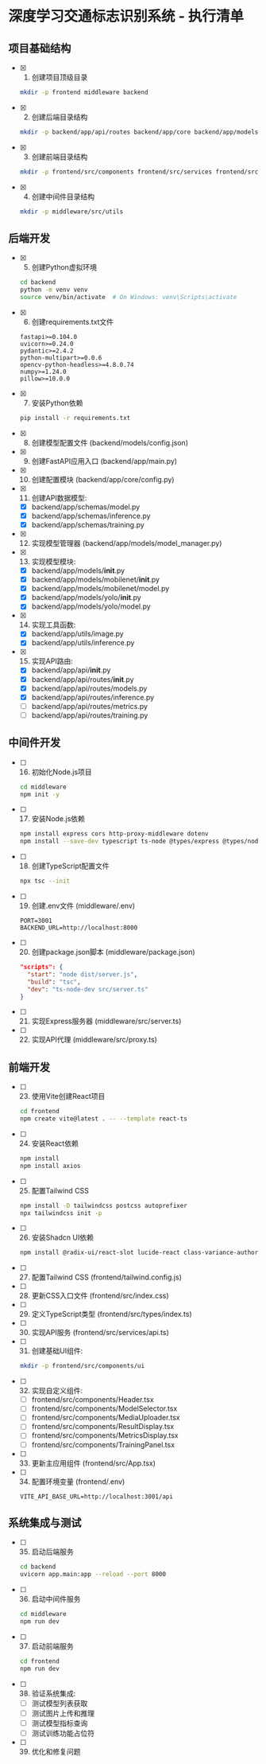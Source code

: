 # 深度学习交通标志识别系统 - 执行清单

## 项目基础结构

- [x] 1. 创建项目顶级目录
  ```bash
  mkdir -p frontend middleware backend
  ```

- [x] 2. 创建后端目录结构
  ```bash
  mkdir -p backend/app/api/routes backend/app/core backend/app/models backend/app/schemas backend/app/utils backend/models/mobilenet backend/models/yolo
  ```

- [x] 3. 创建前端目录结构
  ```bash
  mkdir -p frontend/src/components frontend/src/services frontend/src/hooks frontend/src/types frontend/src/assets
  ```

- [x] 4. 创建中间件目录结构
  ```bash
  mkdir -p middleware/src/utils
  ```

## 后端开发

- [x] 5. 创建Python虚拟环境
  ```bash
  cd backend
  python -m venv venv
  source venv/bin/activate  # On Windows: venv\Scripts\activate
  ```

- [x] 6. 创建requirements.txt文件
  ```
  fastapi>=0.104.0
  uvicorn>=0.24.0
  pydantic>=2.4.2
  python-multipart>=0.0.6
  opencv-python-headless>=4.8.0.74
  numpy>=1.24.0
  pillow>=10.0.0
  ```

- [x] 7. 安装Python依赖
  ```bash
  pip install -r requirements.txt
  ```

- [x] 8. 创建模型配置文件 (backend/models/config.json)

- [x] 9. 创建FastAPI应用入口 (backend/app/main.py)

- [x] 10. 创建配置模块 (backend/app/core/config.py)

- [x] 11. 创建API数据模型:
  - [x] backend/app/schemas/model.py
  - [x] backend/app/schemas/inference.py
  - [x] backend/app/schemas/training.py

- [x] 12. 实现模型管理器 (backend/app/models/model_manager.py)

- [x] 13. 实现模型模块:
  - [x] backend/app/models/__init__.py
  - [x] backend/app/models/mobilenet/__init__.py
  - [x] backend/app/models/mobilenet/model.py
  - [x] backend/app/models/yolo/__init__.py
  - [x] backend/app/models/yolo/model.py

- [x] 14. 实现工具函数:
  - [x] backend/app/utils/image.py
  - [x] backend/app/utils/inference.py

- [x] 15. 实现API路由:
  - [x] backend/app/api/__init__.py
  - [x] backend/app/api/routes/__init__.py
  - [x] backend/app/api/routes/models.py
  - [x] backend/app/api/routes/inference.py
  - [ ] backend/app/api/routes/metrics.py
  - [ ] backend/app/api/routes/training.py
  
## 中间件开发

- [ ] 16. 初始化Node.js项目
  ```bash
  cd middleware
  npm init -y
  ```

- [ ] 17. 安装Node.js依赖
  ```bash
  npm install express cors http-proxy-middleware dotenv
  npm install --save-dev typescript ts-node @types/express @types/node @types/cors nodemon
  ```

- [ ] 18. 创建TypeScript配置文件
  ```bash
  npx tsc --init
  ```

- [ ] 19. 创建.env文件 (middleware/.env)
  ```
  PORT=3001
  BACKEND_URL=http://localhost:8000
  ```

- [ ] 20. 创建package.json脚本 (middleware/package.json)
  ```json
  "scripts": {
    "start": "node dist/server.js",
    "build": "tsc",
    "dev": "ts-node-dev src/server.ts"
  }
  ```

- [ ] 21. 实现Express服务器 (middleware/src/server.ts)

- [ ] 22. 实现API代理 (middleware/src/proxy.ts)

## 前端开发

- [ ] 23. 使用Vite创建React项目
  ```bash
  cd frontend
  npm create vite@latest . -- --template react-ts
  ```

- [ ] 24. 安装React依赖
  ```bash
  npm install
  npm install axios
  ```

- [ ] 25. 配置Tailwind CSS
  ```bash
  npm install -D tailwindcss postcss autoprefixer
  npx tailwindcss init -p
  ```

- [ ] 26. 安装Shadcn UI依赖
  ```bash
  npm install @radix-ui/react-slot lucide-react class-variance-authority clsx tailwind-merge
  ```

- [ ] 27. 配置Tailwind CSS (frontend/tailwind.config.js)

- [ ] 28. 更新CSS入口文件 (frontend/src/index.css)

- [ ] 29. 定义TypeScript类型 (frontend/src/types/index.ts)

- [ ] 30. 实现API服务 (frontend/src/services/api.ts)

- [ ] 31. 创建基础UI组件:
  ```bash
  mkdir -p frontend/src/components/ui
  ```

- [ ] 32. 实现自定义组件:
  - [ ] frontend/src/components/Header.tsx
  - [ ] frontend/src/components/ModelSelector.tsx
  - [ ] frontend/src/components/MediaUploader.tsx
  - [ ] frontend/src/components/ResultDisplay.tsx
  - [ ] frontend/src/components/MetricsDisplay.tsx
  - [ ] frontend/src/components/TrainingPanel.tsx

- [ ] 33. 更新主应用组件 (frontend/src/App.tsx)

- [ ] 34. 配置环境变量 (frontend/.env)
  ```
  VITE_API_BASE_URL=http://localhost:3001/api
  ```

## 系统集成与测试

- [ ] 35. 启动后端服务
  ```bash
  cd backend
  uvicorn app.main:app --reload --port 8000
  ```

- [ ] 36. 启动中间件服务
  ```bash
  cd middleware
  npm run dev
  ```

- [ ] 37. 启动前端服务
  ```bash
  cd frontend
  npm run dev
  ```

- [ ] 38. 验证系统集成:
  - [ ] 测试模型列表获取
  - [ ] 测试图片上传和推理
  - [ ] 测试模型指标查询
  - [ ] 测试训练功能占位符

- [ ] 39. 优化和修复问题 